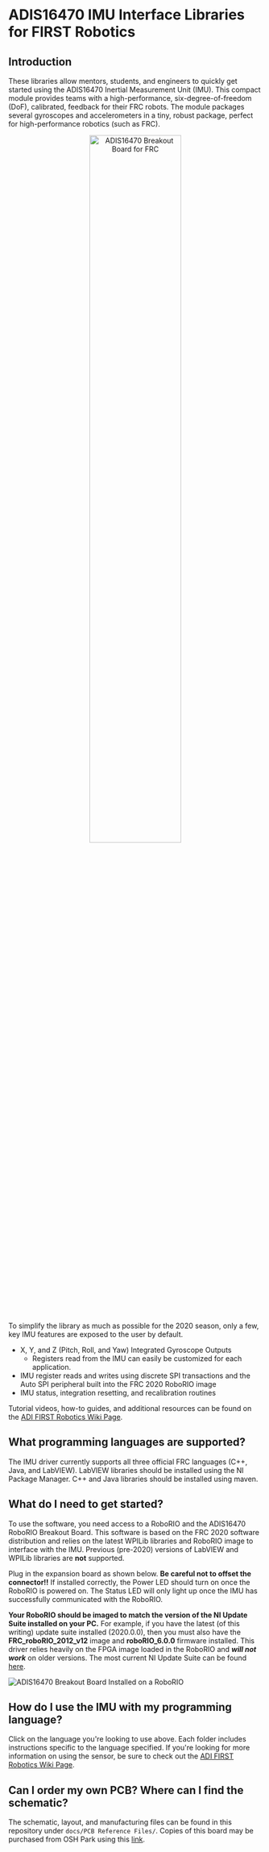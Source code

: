 # ADIS16470 IMU Interface Libraries for FIRST Robotics

## Introduction
These libraries allow mentors, students, and engineers to quickly get started using the ADIS16470 Inertial Measurement Unit (IMU). This compact module provides teams with a high-performance, six-degree-of-freedom (DoF), calibrated, feedback for their FRC robots. The module packages several gyroscopes and accelerometers in a tiny, robust package, perfect for high-performance robotics (such as FRC). 

<p align="center">
  <img src="https://wiki.analog.com/_media/first/adis16470_spi_board-cropped.jpg" alt="ADIS16470 Breakout Board for FRC" width="60%%" />
</p>

To simplify the library as much as possible for the 2020 season, only a few, key IMU features are exposed to the user by default. 
- X, Y, and Z (Pitch, Roll, and Yaw) Integrated Gyroscope Outputs
  - Registers read from the IMU can easily be customized for each application.
- IMU register reads and writes using discrete SPI transactions and the Auto SPI peripheral built into the FRC 2020 RoboRIO image
- IMU status, integration resetting, and recalibration routines

Tutorial videos, how-to guides, and additional resources can be found on the [ADI FIRST Robotics Wiki Page](https://wiki.analog.com/first/first_robotics_donation_resources).

## What programming languages are supported?

The IMU driver currently supports all three official FRC languages (C++, Java, and LabVIEW). LabVIEW libraries should be installed using the NI Package Manager.  C++ and Java libraries should be installed using maven.

## What do I need to get started?

To use the software, you need access to a RoboRIO and the ADIS16470 RoboRIO Breakout Board. This software is based on the FRC 2020 software distribution and relies on the latest WPILib libraries and RoboRIO image to interface with the IMU. Previous (pre-2020) versions of LabVIEW and WPILib libraries are **not** supported. 

Plug in the expansion board as shown below. **Be careful not to offset the connector!!** If installed correctly, the Power LED should turn on once the RoboRIO is powered on. The Status LED will only light up once the IMU has successfully communicated with the RoboRIO.

**Your RoboRIO should be imaged to match the version of the NI Update Suite installed on your PC.** For example, if you have the latest (of this writing) update suite installed (2020.0.0), then you must also have the **FRC_roboRIO_2012_v12** image and **roboRIO_6.0.0** firmware installed. This driver relies heavily on the FPGA image loaded in the RoboRIO and _**will not work**_ on older versions. The most current NI Update Suite can be found [here](https://www.ni.com/en-us/support/downloads/drivers/download.frc-game-tools.html#333285).

![ADIS16470 Breakout Board Installed on a RoboRIO](https://raw.githubusercontent.com/juchong/ADIS16470-RoboRIO-Driver/master/docs/RioSensorBoard.jpg)

## How do I use the IMU with my programming language?

Click on the language you're looking to use above. Each folder includes instructions specific to the language specified. If you're looking for more information on using the sensor, be sure to check out the [ADI FIRST Robotics Wiki Page](https://wiki.analog.com/first/first_robotics_donation_resources).

## Can I order my own PCB? Where can I find the schematic?

The schematic, layout, and manufacturing files can be found in this repository under `docs/PCB Reference Files/`. 
Copies of this board may be purchased from OSH Park using this [link](https://oshpark.com/shared_projects/Ah67Qbv9). 
